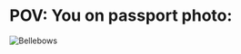 # POV: You on passport photo:
![Bellebows](https://i2-prod.birminghammail.co.uk/incoming/article24609540.ece/ALTERNATES/s1200c/0_meet-the-dog-wh-862598.jpg)

<!---
FLEYreal/FLEYreal is a ✨ special ✨ repository because its `README.md` (this file) appears on your GitHub profile.
You can click the Preview link to take a look at your changes.
--->
